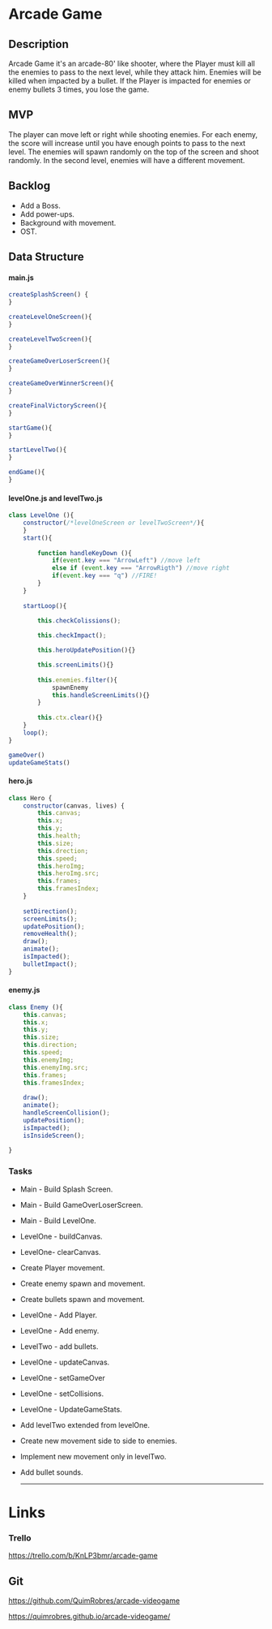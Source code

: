 # Arcade Game

## Description



Arcade Game it's an arcade-80' like shooter, where the Player must kill all the enemies to pass to the next level, while they attack him. Enemies will be killed when impacted by a bullet. If the Player is impacted for enemies or enemy bullets 3 times, you lose the game.



## MVP

The player can move left or right while shooting enemies. For each enemy, the score will increase until you have enough points to pass to the next level. The enemies will spawn randomly on the top of the screen and shoot randomly. In the second level, enemies will have a different movement.



## Backlog

- Add a Boss.
- Add power-ups.
- Background with movement.
- OST.



## Data Structure

#### main.js

```javascript
createSplashScreen() {    
}

createLevelOneScreen(){
}

createLevelTwoScreen(){
}

createGameOverLoserScreen(){
}

createGameOverWinnerScreen(){
}

createFinalVictoryScreen(){
}

startGame(){
}

startLevelTwo(){
}

endGame(){
}
```

#### levelOne.js and levelTwo.js

```javascript
class LevelOne (){
    constructor(/*levelOneScreen or levelTwoScreen*/){     
    }
    start(){
        
        function handleKeyDown (){
            if(event.key === "ArrowLeft") //move left
            else if (event.key === "ArrowRigth") //move right
            if(event.key === "q") //FIRE!
        }
    }
    
    startLoop(){
    
        this.checkColissions();

        this.checkImpact();

        this.heroUpdatePosition(){}

        this.screenLimits(){}
        
        this.enemies.filter(){
            spawnEnemy
            this.handleScreenLimits(){}
        }
        
        this.ctx.clear(){}
    }
    loop();
}

gameOver()
updateGameStats()
```

#### hero.js

```javascript
class Hero {
    constructor(canvas, lives) {
        this.canvas;
        this.x;
        this.y;
        this.health;
        this.size;
        this.drection;
        this.speed;
        this.heroImg;
        this.heroImg.src;
        this.frames;
        this.framesIndex;
    }
    
	setDirection();
    screenLimits();
    updatePosition();
    removeHealth();
    draw();
    animate();
    isImpacted();
    bulletImpact();
}
```

#### enemy.js

```javascript
class Enemy (){
    this.canvas;
    this.x;
    this.y;
    this.size;
    this.direction;
    this.speed;
    this.enemyImg;
    this.enemyImg.src;
    this.frames;
    this.framesIndex;
    
    draw();
    animate();
    handleScreenCollision();
    updatePosition();
    isImpacted();
    isInsideScreen();    
    
}
```



### Tasks

- Main - Build Splash Screen.

- Main - Build GameOverLoserScreen.

- Main - Build LevelOne. 

- LevelOne - buildCanvas.

- LevelOne- clearCanvas.

- Create Player movement.

- Create enemy spawn and movement.

- Create bullets spawn and movement.

- LevelOne - Add Player.

- LevelOne - Add enemy.

- LevelTwo - add bullets.

- LevelOne - updateCanvas.

- LevelOne - setGameOver

- LevelOne - setCollisions.

- LevelOne - UpdateGameStats.

- Add levelTwo extended from levelOne.

- Create new movement side to side to enemies.

- Implement new movement only in levelTwo.

- Add bullet sounds.

  -------------------------------------------

  

# Links

### Trello

https://trello.com/b/KnLP3bmr/arcade-game



## Git



https://github.com/QuimRobres/arcade-videogame

https://quimrobres.github.io/arcade-videogame/

